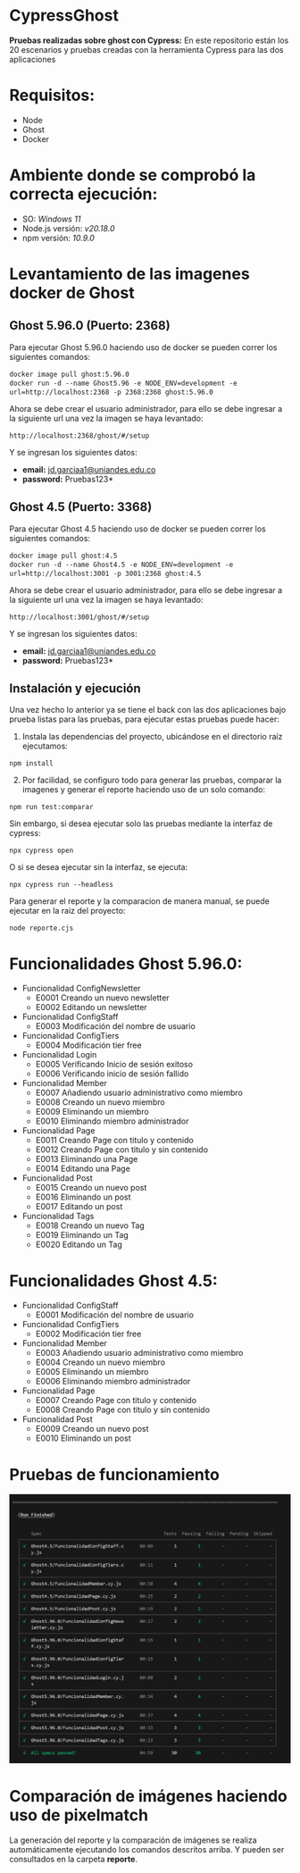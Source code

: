 # CypressGhost

**Pruebas realizadas sobre ghost con Cypress:** En este repositorio están los 20 escenarios y pruebas creadas con la herramienta Cypress para las dos aplicaciones

# Requisitos:
* Node
* Ghost
* Docker
# Ambiente donde se comprobó la correcta ejecución:
* SO: _Windows 11_
* Node.js versión: _v20.18.0_
* npm versión: _10.9.0_
# Levantamiento de las imagenes docker de Ghost

## Ghost 5.96.0 (Puerto: 2368)

Para ejecutar Ghost 5.96.0 haciendo uso de docker se pueden correr los siguientes comandos:

```
docker image pull ghost:5.96.0  
docker run -d --name Ghost5.96 -e NODE_ENV=development -e url=http://localhost:2368 -p 2368:2368 ghost:5.96.0
```

Ahora se debe crear el usuario administrador, para ello se debe ingresar a la siguiente url una vez la imagen se haya levantado:

```
http://localhost:2368/ghost/#/setup
```

Y se ingresan los siguientes datos:
* **email:** jd.garciaa1@uniandes.edu.co
* **password:** Pruebas123*

## Ghost 4.5 (Puerto: 3368)

Para ejecutar Ghost 4.5 haciendo uso de docker se pueden correr los siguientes comandos:

```
docker image pull ghost:4.5  
docker run -d --name Ghost4.5 -e NODE_ENV=development -e url=http://localhost:3001 -p 3001:2368 ghost:4.5
```

Ahora se debe crear el usuario administrador, para ello se debe ingresar a la siguiente url una vez la imagen se haya levantado:

```
http://localhost:3001/ghost/#/setup
```

Y se ingresan los siguientes datos:
* **email:** jd.garciaa1@uniandes.edu.co
* **password:** Pruebas123*

## Instalación y ejecución

Una vez hecho lo anterior ya se tiene el back con las dos aplicaciones bajo prueba listas para las pruebas, para ejecutar estas pruebas puede hacer:

1. Instala las dependencias del proyecto, ubicándose en el directorio raíz ejecutamos:

```
npm install
```

2. Por facilidad, se configuro todo para generar las pruebas, comparar la imagenes y generar el reporte haciendo uso de un solo comando:

```
npm run test:comparar
```

Sin embargo, si desea ejecutar solo las pruebas mediante la interfaz de cypress:

```
npx cypress open
```

O si se desea ejecutar sin la interfaz, se ejecuta:

```
npx cypress run --headless
```

Para generar el reporte y la comparacion de manera manual, se puede ejecutar en la raiz del proyecto:

```
node reporte.cjs
```

# Funcionalidades Ghost 5.96.0:
* Funcionalidad ConfigNewsletter
    - E0001 Creando un nuevo newsletter
    - E0002 Editando un newsletter
* Funcionalidad ConfigStaff
    - E0003 Modificación del nombre de usuario
* Funcionalidad ConfigTiers
    - E0004 Modificación tier free
* Funcionalidad Login
    - E0005 Verificando Inicio de sesión exitoso
    - E0006 Verificando inicio de sesión fallido
* Funcionalidad Member
    - E0007 Añadiendo usuario administrativo como miembro
    - E0008 Creando un nuevo miembro
    - E0009 Eliminando un miembro
    - E0010 Eliminando miembro administrador
* Funcionalidad Page
    - E0011 Creando Page con titulo y contenido
    - E0012 Creando Page con titulo y sin contenido
    - E0013 Eliminando una Page
    - E0014 Editando una Page
* Funcionalidad Post
    - E0015 Creando un nuevo post
    - E0016 Eliminando un post
    - E0017 Editando un post
* Funcionalidad Tags
    - E0018 Creando un nuevo Tag
    - E0019 Eliminando un Tag
    - E0020 Editando un Tag
# Funcionalidades Ghost 4.5:
* Funcionalidad ConfigStaff
    - E0001 Modificación del nombre de usuario
* Funcionalidad ConfigTiers
    - E0002 Modificación tier free
* Funcionalidad Member
    - E0003 Añadiendo usuario administrativo como miembro
    - E0004 Creando un nuevo miembro
    - E0005 Eliminando un miembro
    - E0006 Eliminando miembro administrador
* Funcionalidad Page
    - E0007 Creando Page con titulo y contenido
    - E0008 Creando Page con titulo y sin contenido
* Funcionalidad Post
    - E0009 Creando un nuevo post
    - E0010 Eliminando un post
# Pruebas de funcionamiento

![Pruebas de funcionamiento](./pruebas-funcionamiento.png)

# Comparación de imágenes haciendo uso de pixelmatch

La generación del reporte y la comparación de imágenes se realiza automáticamente ejecutando los comandos descritos arriba. Y pueden ser consultados en la carpeta **reporte**.
